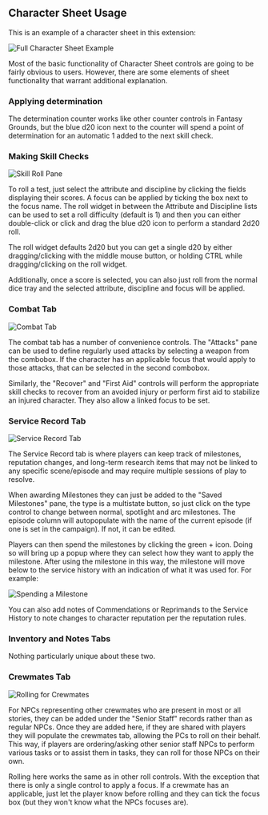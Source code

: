 ## Character Sheet Usage

This is an example of a character sheet in this extension:

![Full Character Sheet Example](../images/charsheet_full_example.png)

Most of the basic functionality of Character Sheet controls are going to be fairly obvious to users. 
However, there are some elements of sheet functionality that warrant additional explanation.

### Applying determination 

The determination counter works like other counter controls in Fantasy Grounds, but the blue d20 icon next to the counter 
will spend a point of determination for an automatic 1 added to the next skill check.

### Making Skill Checks

![Skill Roll Pane](../images/charsheet_roll_pane.png)

To roll a test, just select the attribute and discipline by clicking the fields displaying their scores. A focus can be applied 
by ticking the box next to the focus name. The roll widget in between the Attribute and Discipline lists can be used to 
set a roll difficulty (default is 1) and then you can either double-click or click and drag the blue d20 icon to perform a standard 2d20 roll.

The roll widget defaults 2d20 but you can get a single d20 by either dragging/clicking with the middle mouse button, or 
holding CTRL while dragging/clicking on the roll widget.  

Additionally, once a score is selected, you can also just roll from the normal dice tray and the 
selected attribute, discipline and focus will be applied.

### Combat Tab

![Combat Tab](../images/charsheet_combat_tab.png)

The combat tab has a number of convenience controls. The "Attacks" pane can be used to define regularly used attacks by 
selecting a weapon from the combobox. If the character has an applicable focus that would apply to those attacks, that can 
be selected in the second combobox.

Similarly, the "Recover" and "First Aid" controls will perform the appropriate skill checks to recover from an avoided injury 
or perform first aid to stabilize an injured character. They also allow a linked focus to be set.

### Service Record Tab

![Service Record Tab](../images/service_record_tab_1.png)

The Service Record tab is where players can keep track of milestones, reputation changes, and long-term research items that 
may not be linked to any specific scene/episode and may require multiple sessions of play to resolve.

When awarding Milestones they can just be added to the "Saved Milestones" pane, the type is a multistate button, so just click 
on the type control to change between normal, spotlight and arc milestones. The episode column will autopopulate with the name of 
the current episode (if one is set in the campaign). If not, it can be edited.

Players can then spend the milestones by clicking the green + icon. Doing so will bring up a popup where they can select 
how they want to apply the milestone. After using the milestone in this way, the milestone will move below to the service 
history with an indication of what it was used for. For example:

![Spending a Milestone](../images/spending_milestones.gif)

You can also add notes of Commendations or Reprimands to the Service History to note changes to character reputation per 
the reputation rules.

### Inventory and Notes Tabs

Nothing particularly unique about these two.

### Crewmates Tab

![Rolling for Crewmates](../images/crewmates_tab.png)

For NPCs representing other crewmates who are present in most or all stories, they can be added under the "Senior Staff" 
records rather than as regular NPCs. Once they are added here, if they are shared with players they will populate the 
crewmates tab, allowing the PCs to roll on their behalf. This way, if players are ordering/asking other senior staff NPCs 
to perform various tasks or to assist them in tasks, they can roll for those NPCs on their own.

Rolling here works the same as in other roll controls. With the exception that there is only a single control to apply a 
focus. If a crewmate has an applicable, just let the player know before rolling and they can tick the focus box (but they won't 
know what the NPCs focuses are).